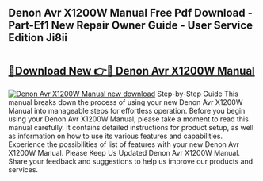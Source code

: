 ## Denon Avr X1200W Manual Free Pdf Download - Part-Ef1 New Repair Owner Guide - User Service Edition Ji8ii

# <h2><a href="http://bc23879.oget.top/?id=Denon+Avr+X1200W+Manual">🔗Download New 👉🔴 Denon Avr X1200W Manual</a></h2>

[![Denon Avr X1200W Manual new download](https://i.imgur.com/5g1atiW.png)](http://bc23879.oget.top/?id=Denon+Avr+X1200W+Manual)
Step-by-Step Guide This manual breaks down the process of using your new Denon Avr X1200W Manual into manageable steps for effortless operation. Before you begin using your Denon Avr X1200W Manual, please take a moment to read this manual carefully. It contains detailed instructions for product setup, as well as information on how to use its various features and capabilities. Experience the possibilities of list of features with your new Denon Avr X1200W Manual. Please Keep Us Updated Denon Avr X1200W Manual. Share your feedback and suggestions to help us improve our products and services.
